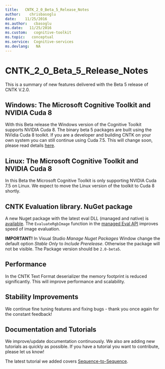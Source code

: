 ```yaml
---
title:   CNTK_2_0_Beta_5_Release_Notes
author:    chrisbasoglu
date:    11/25/2016
ms.author:   cbasoglu
ms.date:   11/25/2016
ms.custom:   cognitive-toolkit
ms.topic:   conceptual
ms.service:  Cognitive-services
ms.devlang:   NA
---
```


# CNTK_2_0_Beta_5_Release_Notes

This is a summary of new features delivered with the Beta 5 release of CNTK V.2.0.

## Windows: The Microsoft Cognitive Toolkit and NVIDIA Cuda 8

With this Beta release the Windows version of the Cognitive Toolkit supports NVIDIA Cuda 8. The binary beta 5 packages are built using the NVidia Cuda 8 toolkit. If you are a developer and building CNTK on your own system you can still continue using Cuda 7.5. This will change soon, please read details [here](./CNTK-move-to-Cuda8.md).

## Linux: The Microsoft Cognitive Toolkit and NVIDIA Cuda 8

In this Beta the Microsoft Cognitive Toolkit is only supporting NVIDIA Cuda 7.5 on Linux. We expect to move the Linux version of the toolkit to Cuda 8 shortly.

## CNTK Evaluation library. NuGet package 

A new Nuget package with the latest eval DLL (managed and native) is [available](../NuGet-Package.md). The `EvaluateRgbImage` function in the [managed Eval API](../EvalDll-Managed-API.md) improves speed of image evaluation. 

 **IMPORTANT!** In Visual Studio *Manage Nuget Packages* Window change the default option *Stable Only* to *Include Prerelease*. Otherwise the package will not be visible. The Package version should be ```2.0-beta5```.

## Performance

In the CNTK Text Format deserializer the memory footprint is reduced significantly. This will improve performance and scalability. 

## Stability Improvements

We continue fine tuning features and fixing bugs - thank you once again for the constant feedback!

## Documentation and Tutorials 

We improve/update documentation continuously. We also are adding new tutorials as quickly as possible. If you have a tutorial you want to contribute, please let us know!

The latest tutorial we added covers [Sequence-to-Sequence](https://github.com/Microsoft/CNTK/blob/v2.0.beta5.0/Tutorials/CNTK_204_Sequence_To_Sequence.ipynb).